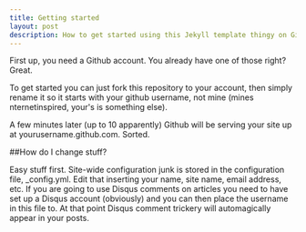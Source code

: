 ```yaml
---
title: Getting started
layout: post
description: How to get started using this Jekyll template thingy on Github…
---
```


First up, you need a Github account. You already have one of those right? Great.

To get started you can just fork this repository to your account, then simply rename it so it starts with your github username, not mine (mines nternetinspired, your's is something else).

A few minutes later (up to 10 apparently) Github will be serving your site up at yourusername.github.com. Sorted.

##How do I change stuff?

<p data-pullquote="If you are going to use Disqus comments on articles you need to have set up a Disqus account…">Easy stuff first. Site-wide configuration junk is stored in the configuration file, _config.yml. Edit that inserting your name, site name, email address, etc. If you are going to use Disqus comments on articles you need to have set up a Disqus account (obviously) and you can then place the username in this file to. At that point Disqus comment trickery will automagically appear in your posts.</p>
